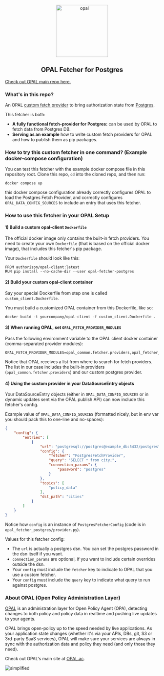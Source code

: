 <p  align="center">
 <img src="https://i.ibb.co/BGVBmMK/opal.png" height=170 alt="opal" border="0" />
</p>
<h2 align="center">
OPAL Fetcher for Postgres
</h2>

[Check out OPAL main repo here.](https://github.com/authorizon/opal)

### What's in this repo?
An OPAL [custom fetch provider](https://github.com/authorizon/opal/blob/master/docs/HOWTO/write_your_own_fetch_provider.md) to bring authorization state from [Postgres](https://www.postgresql.org/).

This fetcher is both:
- **A fully functional fetch-provider for Postgres:** can be used by OPAL to fetch data from Postgres DB.
- **Serving as an example** how to write custom fetch providers for OPAL and how to publish them as pip packages.

### How to try this custom fetcher in one command? (Example docker-compose configuration)

You can test this fetcher with the example docker compose file in this repository root. Clone this repo, `cd` into the cloned repo, and then run:
```
docker compose up
```
this docker compose configuration already correctly configures OPAL to load the Postgres Fetch Provider, and correctly configures `OPAL_DATA_CONFIG_SOURCES` to include an entry that uses this fetcher.

### How to use this fetcher in your OPAL Setup

#### 1) Build a custom opal-client `Dockerfile` 
   
The official docker image only contains the built-in fetch providers. You need to create your own `Dockerfile` (that is based on the official docker image), that includes this fetcher's pip package. 

Your `Dockerfile` should look like this:
```
FROM authorizon/opal-client:latest
RUN pip install --no-cache-dir --user opal-fetcher-postgres
```

#### 2) Build your custom opal-client container
Say your special Dockerfile from step one is called `custom_client.Dockerfile`.

You must build a customized OPAL container from this Dockerfile, like so:
```
docker build -t yourcompany/opal-client -f custom_client.Dockerfile .
```

#### 3) When running OPAL, set `OPAL_FETCH_PROVIDER_MODULES`
Pass the following environment variable to the OPAL client docker container (comma-separated provider modules):
```
OPAL_FETCH_PROVIDER_MODULES=opal_common.fetcher.providers,opal_fetcher_postgres.provider
```
Notice that OPAL receives a list from where to search for fetch providers.
The list in our case includes the built-in providers (`opal_common.fetcher.providers`) and our custom postgres provider.

#### 4) Using the custom provider in your DataSourceEntry objects

Your DataSourceEntry objects (either in `OPAL_DATA_CONFIG_SOURCES` or in dynamic updates sent via the OPAL publish API) can now include this fetcher's config.

Example value of `OPAL_DATA_CONFIG_SOURCES` (formatted nicely, but in env var you should pack this to one-line and no-spaces):
```json
{
    "config": {
        "entries": [
            {
                "url": "postgresql://postgres@example_db:5432/postgres",
                "config": {
                    "fetcher": "PostgresFetchProvider",
                    "query": "SELECT * from city;",
                    "connection_params": {
                        "password": "postgres"
                    }
                },
                "topics": [
                    "policy_data"
                ],
                "dst_path": "cities"
            }
        ]
    }
}
```

Notice how `config` is an instance of `PostgresFetcherConfig` (code is in `opal_fetcher_postgres/provider.py`).

Values for this fetcher config:
* The `url` is actually a postgres dsn. You can set the postgres password in the dsn itself if you want.
* `connection_params` are optional, if you want to include certain overrides outside the dsn.
* Your `config` must include the `fetcher` key to indicate to OPAL that you use a custom fetcher.
* Your `config` must include the `query` key to indicate what query to run against postgres.

### About OPAL (Open Policy Administration Layer)
[OPAL](https://github.com/authorizon/opal) is an administration layer for Open Policy Agent (OPA), detecting changes to both policy and policy data in realtime and pushing live updates to your agents.

OPAL brings open-policy up to the speed needed by live applications. As your application state changes (whether it's via your APIs, DBs, git, S3 or 3rd-party SaaS services), OPAL will make sure your services are always in sync with the authorization data and policy they need (and only those they need).

Check out OPAL's main site at [OPAL.ac](https://opal.ac).

<img src="https://i.ibb.co/CvmX8rR/simplified-diagram-highlight.png" alt="simplified" border="0">
